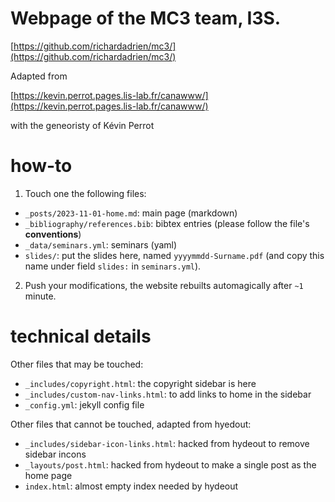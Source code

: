 # Webpage of the MC3 team, I3S.  

[https://github.com/richardadrien/mc3/](https://github.com/richardadrien/mc3/)

Adapted from 

[https://kevin.perrot.pages.lis-lab.fr/canawww/](https://kevin.perrot.pages.lis-lab.fr/canawww/)

with the geneoristy of Kévin Perrot

# how-to

1. Touch one the following files:
  * ``_posts/2023-11-01-home.md``: main page (markdown)
  * ``_bibliography/references.bib``: bibtex entries (please follow the file's **conventions**)
  * ``_data/seminars.yml``: seminars (yaml)
  * ``slides/``: put the slides here, named ``yyyymmdd-Surname.pdf`` (and copy this name under field ``slides:`` in ``seminars.yml``).
2. Push your modifications, the website rebuilts automagically after ``~1`` minute.

# technical details

Other files that may be touched:
* ``_includes/copyright.html``: the copyright sidebar is here
* ``_includes/custom-nav-links.html``: to add links to home in the sidebar
* ``_config.yml``: jekyll config file

Other files that cannot be touched, adapted from hyedout: 
* ``_includes/sidebar-icon-links.html``: hacked from hydeout to remove sidebar incons
* ``_layouts/post.html``: hacked from hydeout to make a single post as the home page
* ``index.html``: almost empty index needed by hydeout

